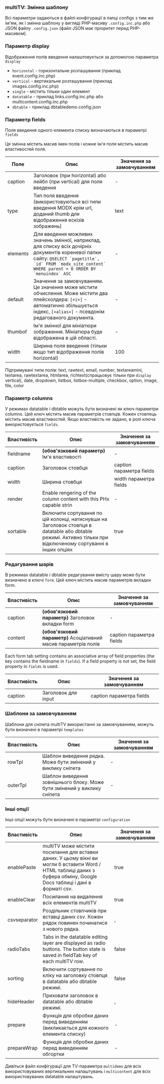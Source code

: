 
<meta http-equiv="Content-Type" content="text/html; charset=utf-8">
<h3>multiTV: Змінна шаблону </h3> 
<p>Всі параметри задаються в файлі конфігурації в папці <span class="text-bold">configs</span> з тим же ім'ям, як і змінна шаблону у вигляді PHP-масиву <code>.config.inc.php</code> або JSON файлу <code>.config.json</code> (файл JSON має пріоритет перед PHP-масивом). </p>
<h3 class="sub-header text-bold">Параметр display</h3>
<p>Відображення полів введення налаштовується за допомогою параметра <code>display</code></p>
<ul>
<li><code>horizontal</code> - горизонтальне розташування (приклад event.config.inc.php)</li>
<li><code>vertical</code> - вертикальне розташування (приклад images.config.inc.php)</li>
<li><code>single</code> - містить тільки один елемент</li>
<li><code>datatable</code> - приклад links.config.inc.php або multicontent.config.inc.php</li>
<li><code>dbtable</code> - приклад dbtabledemo.config.json</li>
</ul>
<h3 class="sub-header text-bold">Параметр fields</h3>
<p>Поля введення одного елемента списку визначаються в параметрі <code>fields</code></p>
<p>Ця змінна містить масив імен полів і кожне ім'я поля містить масив властивостей поля.</p>
<div class="flip-scroll">
<table class="table table-bordered table-vcenter flip-content">
<thead class="flip-content bordered-palegreen">
<tr><th>Поле</th><th>Опис</th><th>Значення за замовчуванням</th></tr>
</thead>
<tbody>
<tr>
<td>caption</td>
<td>Заголовок (при horizontal) або лейбл (при vertical) для поля введення</td>
<td>-</td>
</tr>
<tr>
<td>type</td>
<td>Тип поля введення (використовуються всі типи введення MODX крім url, доданий thumb для відображення ескізів зображень)</td>
<td>text</td>
</tr>
<tr>
<td>elements</td>
<td>Для введення можливих значень змінної, наприклад, для списку всіх дочірніх документів кореневої папки сайту: <code>@SELECT `pagetitle`, `id` FROM `modx_site_content` WHERE parent = 0 ORDER BY `menuindex` ASC</code></td>
<td>-</td>
</tr>
<tr>
<td>default</td>
<td>Значення за замовчуванням. Це значення може містити обчислення. Може містити два плейсхолдера: <code>[+i+]</code> - автоматично збільшується індекс, <code>[+alias+]</code> - псевдонім редагованого документа.</td>
<td>-</td>
</tr>
<tr>
<td>thumbof</td>
<td>Ім'я змінної для мініатюри зображення. Мініатюра буде відображена в цій області.</td>
<td>-</td>
</tr>
<tr>
<td>width</td>
<td>Ширина поля введення (тільки якщо тип відображення полів horizontal)</td>
<td>100</td>
</tr>
</tbody>
</table>
</div>
<p><span class="text-bold">Підтримувані типи полів:</span> text, rawtext, email, number, textareamini, textarea, rawtextarea, htmlarea, richtext(спрацьовує тільки при <code>display</code> vertical), date, dropdown, listbox, listbox-multiple, checkbox, option, image, file, color</p>
<h3 class="sub-header text-bold">Параметр columns</h3>
<p>У режимах datatable і dbtable можуть бути визначені як ключ параметри columns. Цей ключ містить масив параметрів стовпців. Кожен стовпець містить масив властивостей. Якщо властивість не задано, в ролі ключа використовується <code>fields</code>.</p>
<div class="flip-scroll">
<table class="table table-bordered table-vcenter flip-content">
<thead class="flip-content bordered-palegreen">
<tr><th>Властивість</th><th>Опис</th><th>Значення за замовчуванням</th></tr>
</thead>
<tbody>
<tr>
<td>fieldname</td>
<td><b>(обов'язковий параметр)</b> Ім'я властивості</td>
<td>-</td>
</tr>
<tr>
<td>caption</td>
<td>Заголовок стовбця</td>
<td>caption параметра fields</td>
</tr>
<tr>
<td>width</td>
<td>Ширина стовбця</td>
<td>width параметра fields</td>
</tr>
<tr>
<td>render</td>
<td>Enable rengering of the column content with this PHx capable strin</td>
<td>-</td>
</tr>
<tr>
<td>sortable</td>
<td>Включити сортування по цій колонці, натиснувши на Заголовок стовпця в datatable або dbtable режимі. Активно тільки при відключеному сортуванні в інших опціях</td>
<td>true</td>
</tr>
</tbody>
</table>
</div>
<h3 class="sub-header text-bold">Редагування шарів</h3>
<p>В режимах datatable і dbtable редагування вмісту шару може бути визначено в ключі <code>form</code>. Цей ключ містить масив параметрів вкладки form.</p>
<div class="flip-scroll">
<table class="table table-bordered table-vcenter flip-content">
<thead class="flip-content bordered-palegreen">
<tr><th>Властивість</th><th>Опис</th><th>Значення за замовчуванням</th></tr>
</thead>
<tbody>
<tr>
<td>caption</td>
<td><b>(обов'язковий параметр)</b> Заголовок вкладки form</td>
<td>-</td>
</tr>
<tr>
<td>content</td>
<td><b>(обов'язковий параметр)</b> Асоціативний масив параметрів полів</td>
<td>caption параметра fields</td>
</tr>
</tbody>
</table>
</div>
<p>Each form tab setting contains an associative array of field properties (the key contains the fieldname in <code>fields</code>). If a field property is not set, the field property in <code>fields</code> is used.</p>
<div class="flip-scroll">
<table class="table table-bordered table-vcenter flip-content">
<thead class="flip-content bordered-palegreen">
<tr><th>Властивість</th><th>Опис</th><th>Значення за замовчуванням</th></tr>
</thead>
<tbody>
<tr>
<td>caption</td>
<td>Заголовок для input</td>
<td>caption параметра fields</td>
</tr>
</tbody>
</table>
</div>
<h3 class="sub-header text-bold">Шаблони за замовчуванням</h3>
<p>Шаблони для сніпета <span class="text-bold">multiTV</span> використанні за замовчуванням, можуть бути визначені в параметрі <code>templates</code></p>
<div class="flip-scroll">
<table class="table table-bordered table-vcenter flip-content">
<thead class="flip-content bordered-palegreen">
<tr><th>Властивість</th><th>Опис</th><th>Значення за замовчуванням</th></tr>
</thead>
<tbody>
<tr>
<td>rowTpl</td>
<td>Шаблон виведення рядка. Може бути змінений у виклику сніпета</td>
<td>-</td>
</tr>
<tr>
<td>outerTpl</td>
<td>Шаблон виведення зовнішнього блоку. Може бути змінений у виклику сніпета</td>
<td>-</td>
</tr>
</tbody>
</table>
</div>
<h3 class="sub-header text-bold">Інші опції</h3>
<p>Інші опції можуть бути визначені в параметрі <code>configuration</code></p>
<div class="flip-scroll">
<table class="table table-bordered table-vcenter flip-content">
<thead class="flip-content bordered-palegreen">
<tr><th>Властивість</th><th>Опис</th><th>Значення за замовчуванням</th></tr>
</thead>
<tbody>
<tr>
<td>enablePaste</td>
<td>multiTV може містити посилання для вставки даних. У цьому вікні ви могли б вставити Word / HTML таблиці даних з буфера обміну, Google Docs таблиці і дані в форматі csv.</td>
<td>true</td>
</tr>
<tr>
<td>enableClear</td>
<td>Посилання на видалення всіх елементів multiTV</td>
<td>true</td>
</tr>
<tr>
<td>csvseparator</td>
<td>Роздільник стовпчиків при вставці даних csv. Кожен рядок повинен починатися з нового рядка.</td>
<td>,</td>
</tr>
<tr>
<td>radioTabs</td>
<td>Tabs in the datatable editing layer are displayed as radio buttons. The button state is saved in fieldTab key of each multiTV row.</td>
<td>false</td>
</tr>
<tr>
<td>sorting</td>
<td>Включити сортування по кліку на заголовку стовпця в datatable або dbtable режимі.</td>
<td>false</td>
</tr>
<tr>
<td>hideHeader</td>
<td>Приховати заголовок в datatable або dbtable режимі.</td>
<td>,</td>
</tr>
<tr>
<td>prepare</td>
<td>Функція для обробки даних перед виведенням (викликається для кожного елемента списку)</td>
<td>-</td>
</tr>
<tr>
<td>prepareWrap</td>
<td>Функція для обробки даних перед виведенням обгортки</td>
<td>-</td>
</tr>
</tbody>
</table>
</div>
<p>Дивіться файл конфігурації для TV-параметра <code>multidemo</code> для всіх використовуваних вертикальних налаштувань і <code>multicontent</code> для всіх використовуваних datatable налаштувань.</p>
